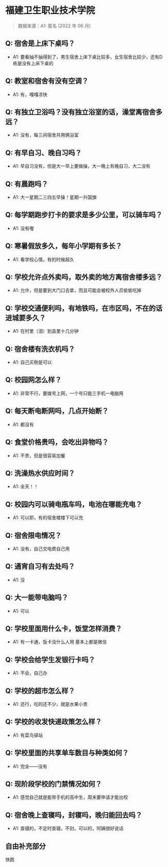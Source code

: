 # 福建卫生职业技术学院

> 数据来源：A1: 匿名 (2022 年 06 月)

## Q: 宿舍是上床下桌吗？

- A1: 要看抽不抽得到了，男生宿舍上床下桌比较多，女生宿舍比较少，还有D栋是没有上床下桌的

## Q: 教室和宿舍有没有空调？

- A1: 有，嘎嘎凉快

## Q: 有独立卫浴吗？没有独立浴室的话，澡堂离宿舍多远？

- A1: 没有，每三间宿舍共用俩浴室

## Q: 有早自习、晚自习吗？

- A1: 早自习没有，但是大一早上要做操，大一晚上有晚自习，大二没有

## Q: 有晨跑吗？

- A1: 大一星期二三四五早操！星期一升国旗

## Q: 每学期跑步打卡的要求是多少公里，可以骑车吗？

- A1: 没有喔

## Q: 寒暑假放多久，每年小学期有多长？

- A1: 看学校心情，有的时候超久

## Q: 学校允许点外卖吗，取外卖的地方离宿舍楼多远？

- A1: 允许，但是要到大门口去拿，而且可能会被校外人员偷偷吃掉

## Q: 学校交通便利吗，有地铁吗，在市区吗，不在的话进城要多久？

- A1: 在村里（泪）到县里十几分钟

## Q: 宿舍楼有洗衣机吗？

- A1: 自己买倒是可以

## Q: 校园网怎么样？

- A1: 非常不行，要拨号上网，一个号只能三手机一电脑用

## Q: 每天断电断网吗，几点开始断？

- A1: 都没有

## Q: 食堂价格贵吗，会吃出异物吗？

- A1: 不贵，但是很容易加餐

## Q: 洗澡热水供应时间？

- A1: 全天！！

## Q: 校园内可以骑电瓶车吗，电池在哪能充电？

- A1: 可以耶，有的宿舍楼楼下可以充

## Q: 宿舍限电情况？

- A1: 没有，自己交电费自己用

## Q: 通宵自习有去处吗？

- A1: 没

## Q: 大一能带电脑吗？

- A1: 可以

## Q: 学校里面用什么卡，饭堂怎样消费？

- A1: 有一卡通，饭卡没什么人用 基本上都是微信

## Q: 学校会给学生发银行卡吗？

- A1: 不会，自己办

## Q: 学校的超市怎么样？

- A1: 还行，吃的还不少，就是水果小贵

## Q: 学校的收发快递政策怎么样？

- A1: 有菜鸟驿站

## Q: 学校里面的共享单车数目与种类如何？

- A1: 完全——没有

## Q: 现阶段学校的门禁情况如何？

- A1: 感觉自己就是能带手机的高中生，周末要申请才能出校

## Q: 宿舍晚上查寝吗，封寝吗，晚归能回去吗？

- A1: 查寝的，不定时查寝。不封。可以的，阿姨很好说话

## 自由补充部分

快跑